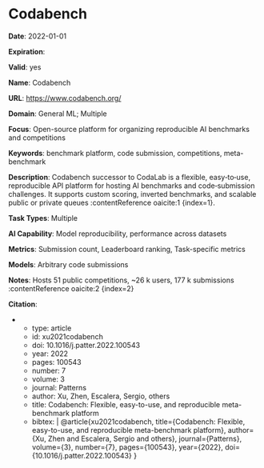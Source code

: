 # Codabench

**Date**: 2022-01-01

**Expiration**: 

**Valid**: yes

**Name**: Codabench

**URL**: https://www.codabench.org/

**Domain**: General ML; Multiple

**Focus**: Open-source platform for organizing reproducible AI benchmarks and competitions

**Keywords**: benchmark platform, code submission, competitions, meta-benchmark

**Description**: Codabench  successor to CodaLab  is a flexible, easy‑to‑use, reproducible API platform for hosting AI benchmarks and code‑submission challenges. It supports custom scoring, inverted benchmarks, and scalable public or private queues :contentReference oaicite:1 {index=1}. 

**Task Types**: Multiple

**AI Capability**: Model reproducibility, performance across datasets

**Metrics**: Submission count, Leaderboard ranking, Task-specific metrics

**Models**: Arbitrary code submissions

**Notes**: Hosts 51 public competitions, ~26 k users, 177 k submissions :contentReference oaicite:2 {index=2}

**Citation**:

-
  - type: article
  - id: xu2021codabench
  - doi: 10.1016/j.patter.2022.100543
  - year: 2022
  - pages: 100543
  - number: 7
  - volume: 3
  - journal: Patterns
  - author: Xu, Zhen, Escalera, Sergio, others
  - title: Codabench: Flexible, easy-to-use, and reproducible meta-benchmark platform
  - bibtex: |
      @article{xu2021codabench,
        title={Codabench: Flexible, easy-to-use, and reproducible meta-benchmark platform},
        author={Xu, Zhen and Escalera, Sergio and others},
        journal={Patterns},
        volume={3},
        number={7},
        pages={100543},
        year={2022},
        doi={10.1016/j.patter.2022.100543}
      }

